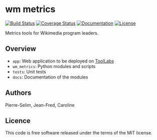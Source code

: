 wm metrics
==========
[![Build Status](https://secure.travis-ci.org/Commonists/wm_metrics.png)](http://travis-ci.org/Commonists/wm_metrics)
[![Coverage Status](https://coveralls.io/repos/Commonists/wm_metrics/badge.png?branch=master)](https://coveralls.io/r/Commonists/wm_metrics?branch=master)
[![Documentation](http://img.shields.io/badge/doc-latest-blue.svg)](http://wm-metrics.readthedocs.org/)
[![License](http://img.shields.io/badge/license-MIT-orange.svg)](http://opensource.org/licenses/MIT)

Metrics tools for Wikimedia program leaders.


Overview
--------
- `app`: Web application to be deployed on [ToolLabs]
- `wm_metrics`: Python modules and scripts
- `tests`: Unit tests
- `docs`: Documentation of the modules


Authors 
-------

Pierre-Selim,
Jean-Fred,
Caroline


Licence
-------

This code is free software released under the terms of the MIT license.

[ToolLabs]: http://tools.wmflabs.org/wm-metrics/
